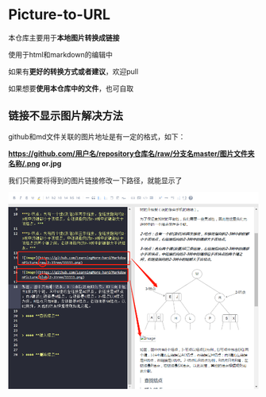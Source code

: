 # Picture-to-URL

本仓库主要用于**本地图片转换成链接**

使用于html和markdown的编辑中

如果有**更好的转换方式或者建议**，欢迎pull

如果想要**使用本仓库中的文件**，也可自取

## 链接不显示图片解决方法

github和md文件关联的图片地址是有一定的格式，如下：

**https://github.com/用户名/repository仓库名/raw/分支名master/图片文件夹名称/.png or.jpg**

我们只需要将得到的图片链接修改一下路径，就能显示了

![操作示例](https://github.com/LearningMore-hard/MarkdownPicture/blob/2-3Tree/showpicbycorrectpath.png?raw=true "just do this")
